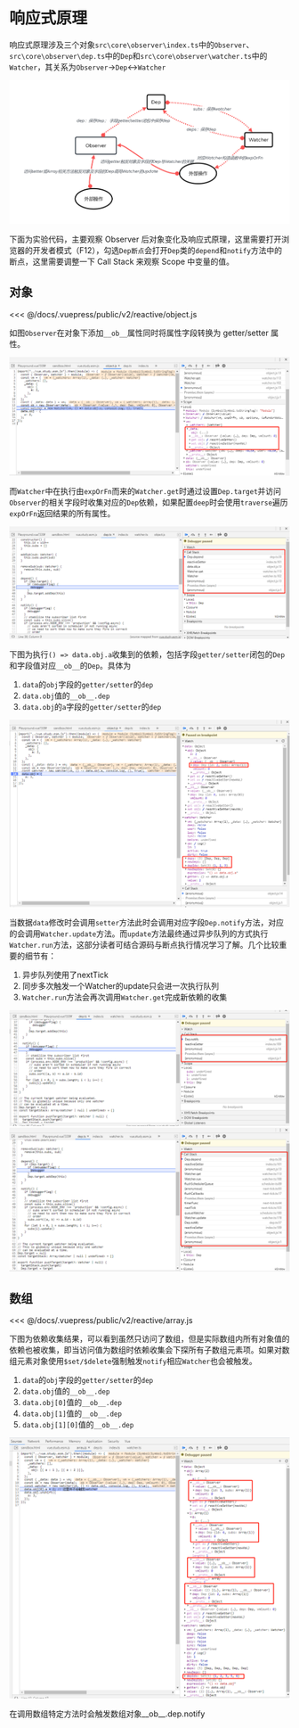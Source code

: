 # 响应式原理

响应式原理涉及三个对象`src\core\observer\index.ts`中的`Observer`、`src\core\observer\dep.ts`中的`Dep`和`src\core\observer\watcher.ts`中的`Watcher`，其关系为`Observer`->`Dep`<->`Watcher`

![Observer、Dep、Watcher关系图](./reactive.png)

下面为实验代码，主要观察 Observer 后对象变化及响应式原理，这里需要打开浏览器的开发者模式（F12），勾选`Dep断点`会打开`Dep`类的`depend`和`notify`方法中的断点，这里需要调整一下 Call Stack 来观察 Scope 中变量的值。

## 对象

<<< @/docs/.vuepress/public/v2/reactive/object.js

<Playground :code-path="$withBase('/v2/reactive/object.js')" :debugger-path-fn="flag => $withBase(`/v2/reactive/toggle-debugger-${flag}.js`)" />

如图`Observer`在对象下添加`__ob__`属性同时将属性字段转换为 getter/setter 属性。

![Observer后的obj](./observer.png)

而`Watcher`中在执行由`expOrFn`而来的`Watcher.get`时通过设置`Dep.target`并访问`Observer`的相关字段时收集对应的`Dep`依赖，如果配置`deep`时会使用`traverse`遍历`expOrFn`返回结果的所有属性。

![Watcher中收集Dep的调用链](./dep-collect-1.png)

下图为执行`() => data.obj.a`收集到的依赖，包括字段`getter/setter`闭包的`Dep`和字段值对应`__ob__`的`Dep`。具体为
1. `data`的`obj`字段的`getter/setter`的`dep`
2. `data.obj`值的`__ob__.dep`
3. `data.obj`的`a`字段的`getter/setter`的`dep`

![Watcher中收集Dep的结果](./dep-collect-2.png)

当数据`data`修改时会调用`setter`方法此时会调用对应字段`Dep.notify`方法，对应的会调用`Watcher.update`方法。而`update`方法最终通过异步队列的方式执行`Watcher.run`方法，这部分读者可结合源码与断点执行情况学习了解。几个比较重要的细节有：
1. 异步队列使用了nextTick
2. 同步多次触发一个Watcher的update只会进一次执行队列
3. `Watcher.run`方法会再次调用`Watcher.get`完成新依赖的收集

![数据改变时触发Watcher](./update-1.png)
![数据改变时触发Watcher](./update-2.png)

## 数组

<<< @/docs/.vuepress/public/v2/reactive/array.js

<Playground :code-path="$withBase('/v2/reactive/array.js')" :debugger-path-fn="flag => $withBase(`/v2/reactive/toggle-debugger-${flag}.js`)" />

下图为依赖收集结果，可以看到虽然只访问了数组，但是实际数组内所有对象值的依赖也被收集，即当访问值为数组时依赖收集会下探所有子数组元素项。如果对数组元素对象使用`$set/$delete`强制触发`notify`相应`Watcher`也会被触发。
1. `data`的`obj`字段的`getter/setter`的`dep`
2. `data.obj`值的`__ob__.dep`
3. `data.obj[0]`值的`__ob__.dep`
4. `data.obj[1]`值的`__ob__.dep`
5. `data.obj[1][0]`值的`__ob__.dep`

![Watcher中收集Dep的结果](./dep-collect-3.png)

在调用数组特定方法时会触发数组对象__ob__.dep.notify
